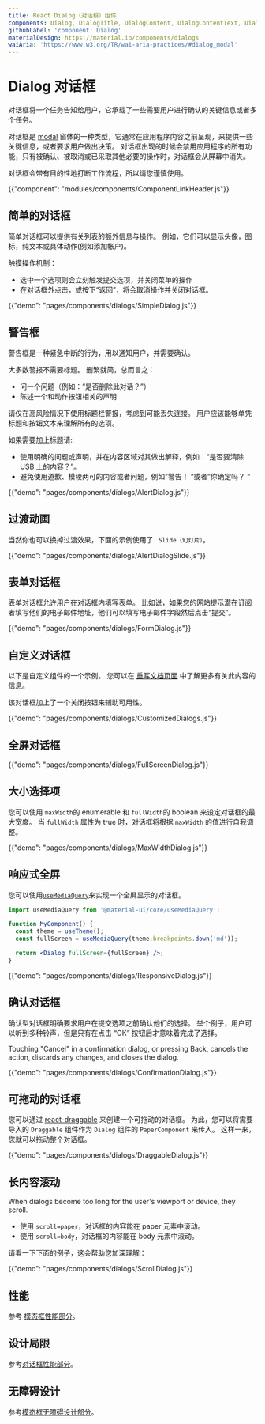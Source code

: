 ```yaml
---
title: React Dialog（对话框）组件
components: Dialog, DialogTitle, DialogContent, DialogContentText, DialogActions, Slide
githubLabel: 'component: Dialog'
materialDesign: https://material.io/components/dialogs
waiAria: 'https://www.w3.org/TR/wai-aria-practices/#dialog_modal'
---
```


# Dialog 对话框

<p class="description">对话框将一个任务告知给用户，它承载了一些需要用户进行确认的关键信息或者多个任务。</p>

对话框是 [modal](/components/modal/) 窗体的一种类型，它通常在应用程序内容之前呈现，来提供一些关键信息，或者要求用户做出决策。 对话框出现的时候会禁用应用程序的所有功能，只有被确认、被取消或已采取其他必要的操作时，对话框会从屏幕中消失。

对话框会带有目的性地打断工作流程，所以请您谨慎使用。

{{"component": "modules/components/ComponentLinkHeader.js"}}

## 简单的对话框

简单对话框可以提供有关列表的额外信息与操作。 例如，它们可以显示头像，图标，纯文本或具体动作(例如添加帐户)。

触摸操作机制：

- 选中一个选项则会立刻触发提交选项，并关闭菜单的操作
- 在对话框外点击，或按下“返回”，将会取消操作并关闭对话框。

{{"demo": "pages/components/dialogs/SimpleDialog.js"}}

## 警告框

警告框是一种紧急中断的行为，用以通知用户，并需要确认。

大多数警报不需要标题。 删繁就简，总而言之：

- 问一个问题（例如：“是否删除此对话？”）
- 陈述一个和动作按钮相关的声明

请仅在高风险情况下使用标题栏警报，考虑到可能丢失连接。 用户应该能够单凭标题和按钮文本来理解所有的选项。

如果需要加上标题请:

- 使用明确的问题或声明，并在内容区域对其做出解释，例如：“是否要清除 USB 上的内容？”。
- 避免使用道歉、模棱两可的内容或者问题，例如”警告！ “或者”你确定吗？ “

{{"demo": "pages/components/dialogs/AlertDialog.js"}}

## 过渡动画

当然你也可以换掉过渡效果，下面的示例使用了 ` Slide（幻灯片）`。

{{"demo": "pages/components/dialogs/AlertDialogSlide.js"}}

## 表单对话框

表单对话框允许用户在对话框内填写表单。 比如说，如果您的网站提示潜在订阅者填写他们的电子邮件地址，他们可以填写电子邮件字段然后点击“提交”。

{{"demo": "pages/components/dialogs/FormDialog.js"}}

## 自定义对话框

以下是自定义组件的一个示例。 您可以在 [重写文档页面](/customization/how-to-customize/) 中了解更多有关此内容的信息。

该对话框加上了一个关闭按钮来辅助可用性。

{{"demo": "pages/components/dialogs/CustomizedDialogs.js"}}

## 全屏对话框

{{"demo": "pages/components/dialogs/FullScreenDialog.js"}}

## 大小选择项

您可以使用 `maxWidth`的 enumerable 和 `fullWidth`的 boolean 来设定对话框的最大宽度。 当 `fullWidth` 属性为 true 时，对话框将根据 `maxWidth` 的值进行自我调整。

{{"demo": "pages/components/dialogs/MaxWidthDialog.js"}}

## 响应式全屏

您可以使用[`useMediaQuery`](/components/use-media-query/#usemediaquery)来实现一个全屏显示的对话框。

```jsx
import useMediaQuery from '@material-ui/core/useMediaQuery';

function MyComponent() {
  const theme = useTheme();
  const fullScreen = useMediaQuery(theme.breakpoints.down('md'));

  return <Dialog fullScreen={fullScreen} />;
}
```

{{"demo": "pages/components/dialogs/ResponsiveDialog.js"}}

## 确认对话框

确认型对话框明确要求用户在提交选项之前确认他们的选择。 举个例子，用户可以听到多种铃声，但是只有在点击 “OK” 按钮后才意味着完成了选择。

Touching "Cancel" in a confirmation dialog, or pressing Back, cancels the action, discards any changes, and closes the dialog.

{{"demo": "pages/components/dialogs/ConfirmationDialog.js"}}

## 可拖动的对话框

您可以通过 [react-draggable](https://github.com/mzabriskie/react-draggable) 来创建一个可拖动的对话框。 为此，您可以将需要导入的 `Draggable` 组件作为 `Dialog` 组件的 `PaperComponent` 来传入。 这样一来，您就可以拖动整个对话框。

{{"demo": "pages/components/dialogs/DraggableDialog.js"}}

## 长内容滚动

When dialogs become too long for the user's viewport or device, they scroll.

- 使用 `scroll=paper`，对话框的内容能在 paper 元素中滚动。
- 使用 `scroll=body`，对话框的内容能在 body 元素中滚动。

请看一下下面的例子，这会帮助您加深理解：

{{"demo": "pages/components/dialogs/ScrollDialog.js"}}

## 性能

参考 [模态框性能部分](/components/modal/#performance)。

## 设计局限

参考[对话框性能部分](/components/modal/#limitations)。

## 无障碍设计

参考[模态框无障碍设计部分](/components/modal/#accessibility)。
